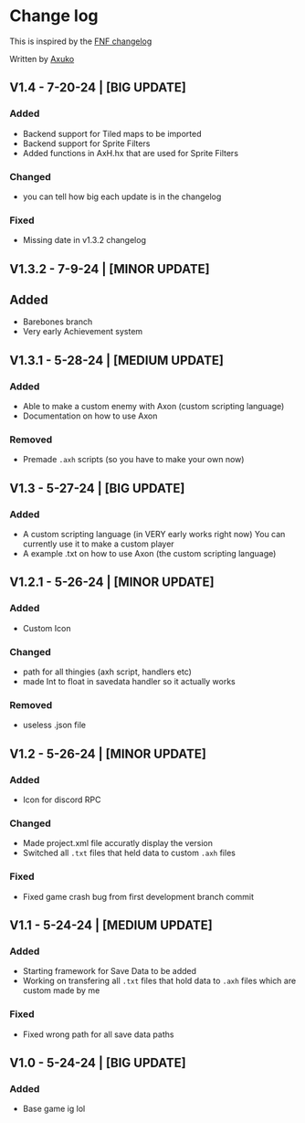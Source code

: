 # Change log
This is inspired by the [FNF changelog](https://github.com/FunkinCrew/Funkin/blob/main/CHANGELOG.md?plain=1)

Written by [Axuko](https://github.com/Ethan-makes-music?tab=repositories)

## V1.4 - 7-20-24 | [BIG UPDATE]
### Added
- Backend support for Tiled maps to be imported
- Backend support for Sprite Filters
- Added functions in AxH.hx that are used for Sprite Filters
### Changed
- you can tell how big each update is in the changelog
### Fixed
- Missing date in v1.3.2 changelog


## V1.3.2 - 7-9-24 | [MINOR UPDATE]
## Added
- Barebones branch
- Very early Achievement system

## V1.3.1 - 5-28-24 | [MEDIUM UPDATE]
### Added
- Able to make a custom enemy with Axon (custom scripting language)
- Documentation on how to use Axon
### Removed
- Premade `.axh` scripts (so you have to make your own now)

## V1.3 - 5-27-24 | [BIG UPDATE]
### Added
- A custom scripting language (in VERY early works right now) You can currently use it to make a custom player
- A example .txt on how to use Axon (the custom scripting language)

## V1.2.1 - 5-26-24 | [MINOR UPDATE]
### Added
- Custom Icon
### Changed
- path for all thingies (axh script, handlers etc)
- made Int to float in savedata handler so it actually works
### Removed
- useless .json file

## V1.2 - 5-26-24 | [MINOR UPDATE]
### Added
- Icon for discord RPC
### Changed
- Made project.xml file accuratly display the version
- Switched all `.txt` files that held data to custom `.axh` files
### Fixed
- Fixed game crash bug from first development branch commit 

## V1.1 - 5-24-24 | [MEDIUM UPDATE]
### Added
- Starting framework for Save Data to be added
- Working on transfering all `.txt` files that hold data to `.axh` files which are custom made by me
### Fixed
- Fixed wrong path for all save data paths

## V1.0 - 5-24-24 | [BIG UPDATE]
### Added
- Base game ig lol
